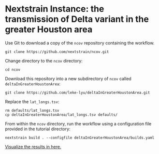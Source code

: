 # Nextstrain Instance: the transmission of Delta variant in the greater Houston area

<!-- TODO: update links -->

Use Git to download a copy of the `ncov` repository containing the workflow.

```shell
git clone https://github.com/nextstrain/ncov.git
```

Change directory to the `ncov` directory:

```shell
cd ncov
```

Download this repository into a new subdirectory of `ncov` called `deltaInGreaterHoustonArea`:

```shell
git clone https://github.com/leke-lyu/deltaInGreaterHoustonArea.git
```

Replace the `lat_longs.tsv`:

```shell
rm defaults/lat_longs.tsv
cp deltaInGreaterHoustonArea/lat_longs.tsv defaults/
```

From within the `ncov` directory, run the workflow using a configuration file provided in the tutorial directory:

```shell
nextstrain build . --configfile deltaInGreaterHoustonArea/builds.yaml 
```

[Visualize the results in here.]([https://nextstrain.org/community/leke-lyu/ncov](https://nextstrain.org/community/leke-lyu/ncov/houston?dmax=2021-08-13&dmin=2021-06-22))
